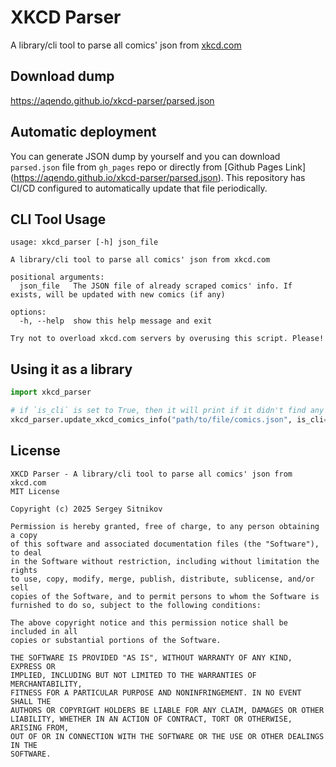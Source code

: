 # XKCD Parser
A library/cli tool to parse all comics' json from [xkcd.com](https://xkcd.com)

## Download dump
https://aqendo.github.io/xkcd-parser/parsed.json
## Automatic deployment
You can generate JSON dump by yourself and you can download `parsed.json` file from `gh_pages` repo or directly from [Github Pages Link]
(https://aqendo.github.io/xkcd-parser/parsed.json). This repository has CI/CD configured to automatically update that file periodically.
## CLI Tool Usage
```
usage: xkcd_parser [-h] json_file

A library/cli tool to parse all comics' json from xkcd.com

positional arguments:
  json_file   The JSON file of already scraped comics' info. If exists, will be updated with new comics (if any)

options:
  -h, --help  show this help message and exit

Try not to overload xkcd.com servers by overusing this script. Please!
```
## Using it as a library
```python
import xkcd_parser

# if `is_cli` is set to True, then it will print if it didn't find any new comics
xkcd_parser.update_xkcd_comics_info("path/to/file/comics.json", is_cli=False)
```
## License
```
XKCD Parser - A library/cli tool to parse all comics' json from xkcd.com
MIT License

Copyright (c) 2025 Sergey Sitnikov

Permission is hereby granted, free of charge, to any person obtaining a copy
of this software and associated documentation files (the "Software"), to deal
in the Software without restriction, including without limitation the rights
to use, copy, modify, merge, publish, distribute, sublicense, and/or sell
copies of the Software, and to permit persons to whom the Software is
furnished to do so, subject to the following conditions:

The above copyright notice and this permission notice shall be included in all
copies or substantial portions of the Software.

THE SOFTWARE IS PROVIDED "AS IS", WITHOUT WARRANTY OF ANY KIND, EXPRESS OR
IMPLIED, INCLUDING BUT NOT LIMITED TO THE WARRANTIES OF MERCHANTABILITY,
FITNESS FOR A PARTICULAR PURPOSE AND NONINFRINGEMENT. IN NO EVENT SHALL THE
AUTHORS OR COPYRIGHT HOLDERS BE LIABLE FOR ANY CLAIM, DAMAGES OR OTHER
LIABILITY, WHETHER IN AN ACTION OF CONTRACT, TORT OR OTHERWISE, ARISING FROM,
OUT OF OR IN CONNECTION WITH THE SOFTWARE OR THE USE OR OTHER DEALINGS IN THE
SOFTWARE.
```
